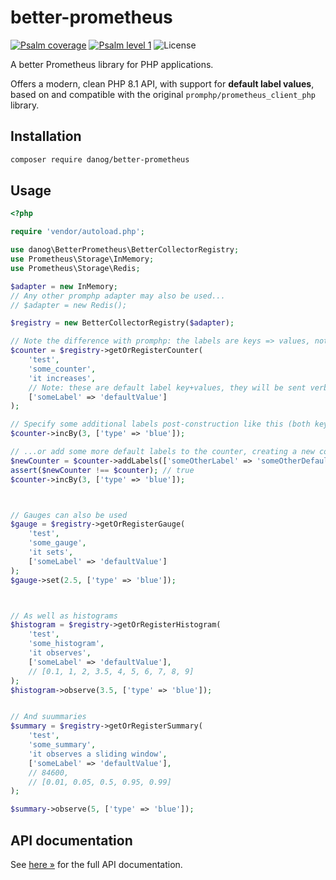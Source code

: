 # better-prometheus

[![Psalm coverage](https://shepherd.dev/github/danog/better-prometheus/coverage.svg)](https://shepherd.dev/github/danog/better-prometheus)
[![Psalm level 1](https://shepherd.dev/github/danog/better-prometheus/level.svg)](https://shepherd.dev/github/danog/better-prometheus)
![License](https://img.shields.io/github/license/danog/better-prometheus?v)

A better Prometheus library for PHP applications.  

Offers a modern, clean PHP 8.1 API, with support for **default label values**, based on and compatible with the original `promphp/prometheus_client_php` library.   

## Installation

```bash
composer require danog/better-prometheus
```

## Usage

```php
<?php

require 'vendor/autoload.php';

use danog\BetterPrometheus\BetterCollectorRegistry;
use Prometheus\Storage\InMemory;
use Prometheus\Storage\Redis;

$adapter = new InMemory;
// Any other promphp adapter may also be used...
// $adapter = new Redis();

$registry = new BetterCollectorRegistry($adapter);

// Note the difference with promphp: the labels are keys => values, not just keys.  
$counter = $registry->getOrRegisterCounter(
    'test',
    'some_counter',
    'it increases',
    // Note: these are default label key+values, they will be sent verbatim, no changes
    ['someLabel' => 'defaultValue']
);

// Specify some additional labels post-construction like this (both keys and values)...
$counter->incBy(3, ['type' => 'blue']);

// ...or add some more default labels to the counter, creating a new counter:
$newCounter = $counter->addLabels(['someOtherLabel' => 'someOtherDefaultValue']);
assert($newCounter !== $counter); // true
$counter->incBy(3, ['type' => 'blue']);



// Gauges can also be used
$gauge = $registry->getOrRegisterGauge(
    'test',
    'some_gauge',
    'it sets',
    ['someLabel' => 'defaultValue']
);
$gauge->set(2.5, ['type' => 'blue']);



// As well as histograms
$histogram = $registry->getOrRegisterHistogram(
    'test',
    'some_histogram',
    'it observes',
    ['someLabel' => 'defaultValue'],
    // [0.1, 1, 2, 3.5, 4, 5, 6, 7, 8, 9]
);
$histogram->observe(3.5, ['type' => 'blue']);


// And suummaries
$summary = $registry->getOrRegisterSummary(
    'test',
    'some_summary',
    'it observes a sliding window',
    ['someLabel' => 'defaultValue'],
    // 84600,
    // [0.01, 0.05, 0.5, 0.95, 0.99]
);

$summary->observe(5, ['type' => 'blue']);
```

## API documentation

See [here &raquo;](https://daniil.it/better-prometheus/docs/) for the full API documentation.  